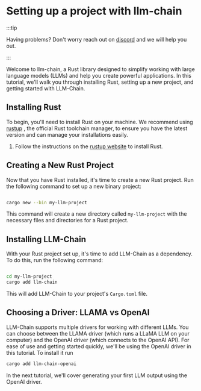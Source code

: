 # Setting up a project with llm-chain

:::tip

Having problems? Don't worry reach out on [discord](https://discord.gg/kewN9Gtjt2) and we will help you out.

:::

Welcome to llm-chain, a Rust library designed to simplify working with large language models (LLMs) and help you create powerful applications. In this tutorial, we'll walk you through installing Rust, setting up a new project, and getting started with LLM-Chain.

## Installing Rust

To begin, you'll need to install Rust on your machine. We recommend using [rustup](https://rustup.rs/) , the official Rust toolchain manager, to ensure you have the latest version and can manage your installations easily.

1. Follow the instructions on the [rustup website](https://rustup.rs/) to install Rust.

## Creating a New Rust Project

Now that you have Rust installed, it's time to create a new Rust project. Run the following command to set up a new binary project:

```bash

cargo new --bin my-llm-project
```

This command will create a new directory called `my-llm-project` with the necessary files and directories for a Rust project.

## Installing LLM-Chain

With your Rust project set up, it's time to add LLM-Chain as a dependency. To do this, run the following command:

```bash

cd my-llm-project
cargo add llm-chain
```

This will add LLM-Chain to your project's `Cargo.toml` file.

## Choosing a Driver: LLAMA vs OpenAI

LLM-Chain supports multiple drivers for working with different LLMs. You can choose between the LLAMA driver (which runs a LLaMA LLM on your computer) and the OpenAI driver (which connects to the OpenAI API). For ease of use and getting started quickly, we'll be using the OpenAI driver in this tutorial. To install it run

```bash
cargo add llm-chain-openai
```

In the next tutorial, we'll cover generating your first LLM output using the OpenAI driver.
